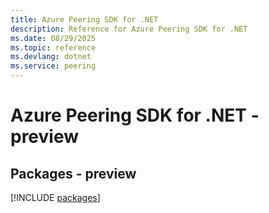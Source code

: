 ```yaml
---
title: Azure Peering SDK for .NET
description: Reference for Azure Peering SDK for .NET
ms.date: 08/29/2025
ms.topic: reference
ms.devlang: dotnet
ms.service: peering
---
```

# Azure Peering SDK for .NET - preview
## Packages - preview
[!INCLUDE [packages](peering-index.md)]